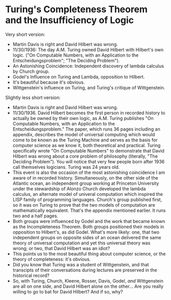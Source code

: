 # Turing's Completeness Theorem and the Insufficiency of Logic

Very short version:

* Martin Davis is right and David Hilbert was wrong.
* 11/30/1936: The day A.M. Turing owned David Hilbert with Hilbert's own logic. ("On Computable Numbers, with an Application to the Entscheidungsproblem"; "The Deciding Problem").
* An Astonishing Coincidence: Independent discovery of lambda calculus by Church group.
* Godel's Influence on Turing and Lambda, opposition to Hilbert.
* It's beautiful because it's obvious.
* Wittgenstein's influence on Turing, and Turing's critique of Wittgenstein.

Slightly less short version:

* Martin Davis is right and David Hilbert was wrong.
* 11/30/1936. David Hilbert becomes the first person in recorded history to actually be owned by their own logic, as A.M. Turing publishes "On Computable Numbers, with an Application to the Entscheidungsproblem." The paper, which runs 36 pages including an appendix, describes the model of universal computing which would come to be known as the Turing Machine and serves as the basis for computer science as we know it, both theoretical and practical. Turing specifically wrote "On Computable Numbers" to demonstrate that David Hilbert was wrong about a core problem of philosophy (literally, "The Deciding Problem"). You will notice that very few people born after 1936 call themselves logicians. Turing was 24 years old.
* This event is also the occasion of the most astonishing coincidence I am aware of in recorded history. Simultaneously, on the other side of the Atlantic ocean, an independent group working at Princeton University under the stewardship of Alonzo Church developed the lambda calculus, an alternate model of univeral computation which inspired the LISP family of programming languages. Church's group published first, so it was on Turing to prove that the two models of computation are mathematically equivalent. That's the appendix mentioned earlier. It runs two and a half pages.
* Both groups were influenced by Godel and the work that became known as the Incompleteness Theorem. Both groups positioned their models in opposition to Hilbert's, as did Godel. What's more likely: one, that two independent groups on opposite sides of an ocean delivered the same theory of universal computation and yet this universal theory was wrong; or two, that David Hilbert was an idiot?
* This points us to the most beautiful thing about computer science, or the theory of completeness: it's obvious.
* Did you know that Turing was a student of Wittgenstein, and that transcipts of their conversations during lectures are preserved in the historical record?
* So, with Turing, Church, Kleene, Rosser, Davis, Godel, *and* Wittgenstein are all on one side, and David Hilbert alone on the other... Are you really willing to go to bat for David Hilbert? And if so, why?
